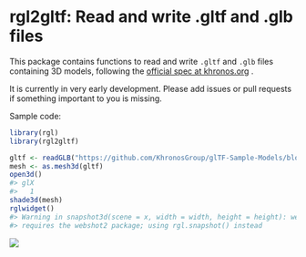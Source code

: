 
<!-- README.md is generated from README.Rmd. Please edit that file -->

# rgl2gltf: Read and write .gltf and .glb files

This package contains functions to read and write `.gltf` and `.glb`
files containing 3D models, following the [official spec at
khronos.org](https://www.khronos.org/registry/glTF/specs/2.0/glTF-2.0.html)
.

It is currently in very early development. Please add issues or pull
requests if something important to you is missing.

Sample code:

``` r
library(rgl)
library(rgl2gltf)

gltf <- readGLB("https://github.com/KhronosGroup/glTF-Sample-Models/blob/master/2.0/2CylinderEngine/glTF-Binary/2CylinderEngine.glb?raw=true")
mesh <- as.mesh3d(gltf)
open3d()
#> glX 
#>   1
shade3d(mesh)
rglwidget()
#> Warning in snapshot3d(scene = x, width = width, height = height): webshot = TRUE
#> requires the webshot2 package; using rgl.snapshot() instead
```

![](/var/folders/d6/s97fjjxd3_9353x_lwb692100000gn/T//RtmpJrnSek/filed4e367723f9.png)<!-- -->
